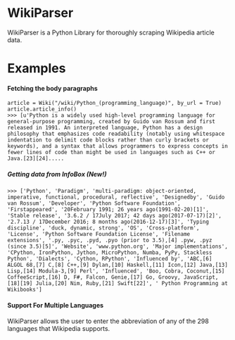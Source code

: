 # WikiParser
WikiParser is a Python Library for thoroughly scraping Wikipedia article data.

# Examples
#### Fetching the body paragraphs
````from wiki import Wiki
article = Wiki("/wiki/Python_(programming_language)", by_url = True)
article.article_info()
>>> [u'Python is a widely used high-level programming language for general-purpose programming, created by Guido van Rossum and first released in 1991. An interpreted language, Python has a design philosophy that emphasizes code readability (notably using whitespace indentation to delimit code blocks rather than curly brackets or keywords), and a syntax that allows programmers to express concepts in fewer lines of code than might be used in languages such as C++ or Java.[23][24].....
````

##### Getting data from InfoBox (New!)
````article.info_box()
>>> ['Python', 'Paradigm', 'multi-paradigm: object-oriented, imperative, functional, procedural, reflective', 'Designedby', 'Guido van Rossum', 'Developer', 'Python Software Foundation', 'Firstappeared', '20February 1991; 26 years ago(1991-02-20)[1]', 'Stable release', '3.6.2 / 17July 2017; 42 days ago(2017-07-17)[2]', '2.7.13 / 17December 2016; 8 months ago(2016-12-17)[3]', 'Typing discipline', 'duck, dynamic, strong', 'OS', 'Cross-platform', 'License', 'Python Software Foundation License', 'Filename extensions', '.py, .pyc, .pyd, .pyo (prior to 3.5),[4] .pyw, .pyz (since 3.5)[5]', 'Website', 'www.python.org', 'Major implementations', 'CPython, IronPython, Jython, MicroPython, Numba, PyPy, Stackless Python', 'Dialects', 'Cython, RPython', 'Influenced by', 'ABC,[6] ALGOL 68,[7] C,[8] C++,[9] Dylan,[10] Haskell,[11] Icon,[12] Java,[13] Lisp,[14] Modula-3,[9] Perl', 'Influenced', 'Boo, Cobra, Coconut,[15] CoffeeScript,[16] D, F#, Falcon, Genie,[17] Go, Groovy, JavaScript,[18][19] Julia,[20] Nim, Ruby,[21] Swift[22]', ' Python Programming at Wikibooks']
````

#### Support For Multiple Languages
WikiParser allows the user to enter the abbreviation of any of the 298 languages that Wikipedia supports. 
````article = Wiki("/wiki/Gato", by_url = True, lang = "en")
````







